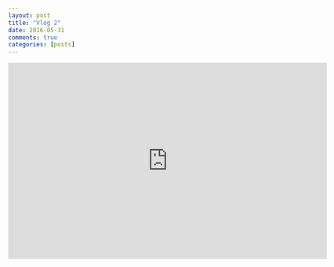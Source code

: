 ```yaml
---
layout: post
title: "Vlog 2"
date: 2016-05-31
comments: true
categories: [posts]
---
```

<iframe width="650" height="400" src="https://www.youtube.com/embed/SPsUVxTofZc" frameborder="0" allowfullscreen></iframe>
